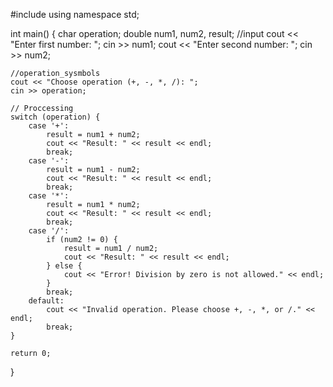 #include <iostream>
using namespace std;

int main() {
    char operation;
    double num1, num2, result;
    //input
    cout << "Enter first number: ";
    cin >> num1;
    cout << "Enter second number: ";
    cin >> num2;

    //operation_sysmbols
    cout << "Choose operation (+, -, *, /): ";
    cin >> operation;

    // Proccessing
    switch (operation) {
        case '+':
            result = num1 + num2;
            cout << "Result: " << result << endl;
            break;
        case '-':
            result = num1 - num2;
            cout << "Result: " << result << endl;
            break;
        case '*':
            result = num1 * num2;
            cout << "Result: " << result << endl;
            break;
        case '/':
            if (num2 != 0) {
                result = num1 / num2;
                cout << "Result: " << result << endl;
            } else {
                cout << "Error! Division by zero is not allowed." << endl;
            }
            break;
        default:
            cout << "Invalid operation. Please choose +, -, *, or /." << endl;
            break;
    }

    return 0;
}
